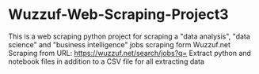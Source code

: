 # Wuzzuf-Web-Scraping-Project3
This is a web scraping python project for scraping a "data analysis", "data science" and "business intelligence" jobs scraping form Wuzzuf.net
Scraping from URL: https://wuzzuf.net/search/jobs?q=
Extract python and notebook files in addition to a CSV file for all extracting data
